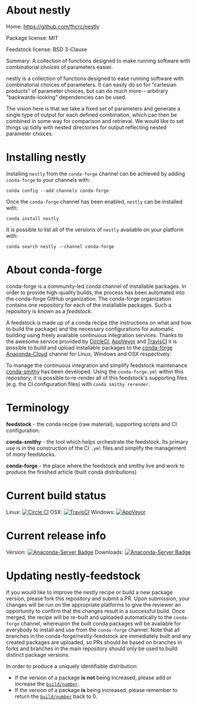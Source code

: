 About nestly
============

Home: https://github.com/fhcrc/nestly

Package license: MIT

Feedstock license: BSD 3-Clause

Summary: A collection of functions designed to make running software with combinatorial choices of parameters easier.

nestly is a collection of functions designed to ease running software
with combinatorial choices of parameters. It can easily do so for
"cartesian products" of parameter choices, but can do much more--
arbitrary "backwards-looking" dependencies can be used.

The vision here is that we take a fixed set of parameters and generate
a single type of output for each defined combination, which can then
be combined in some way for comparison and retrieval. We would like to
set things up tidily with nested directories for output reflecting
nested parameter choices.


Installing nestly
=================

Installing `nestly` from the `conda-forge` channel can be achieved by adding `conda-forge` to your channels with:

```
conda config --add channels conda-forge
```

Once the `conda-forge` channel has been enabled, `nestly` can be installed with:

```
conda install nestly
```

It is possible to list all of the versions of `nestly` available on your platform with:

```
conda search nestly --channel conda-forge
```


About conda-forge
=================

conda-forge is a community-led conda channel of installable packages.
In order to provide high-quality builds, the process has been automated into the
conda-forge GitHub organization. The conda-forge organization contains one repository
for each of the installable packages. Such a repository is known as a *feedstock*.

A feedstock is made up of a conda recipe (the instructions on what and how to build
the package) and the necessary configurations for automatic building using freely
available continuous integration services. Thanks to the awesome service provided by
[CircleCI](https://circleci.com/), [AppVeyor](http://www.appveyor.com/)
and [TravisCI](https://travis-ci.org/) it is possible to build and upload installable
packages to the [conda-forge](https://anaconda.org/conda-forge)
[Anaconda-Cloud](http://docs.anaconda.org/) channel for Linux, Windows and OSX respectively.

To manage the continuous integration and simplify feedstock maintenance
[conda-smithy](http://github.com/conda-forge/conda-smithy) has been developed.
Using the ``conda-forge.yml`` within this repository, it is possible to re-render all of
this feedstock's supporting files (e.g. the CI configuration files) with ``conda smithy rerender``.


Terminology
===========

**feedstock** - the conda recipe (raw material), supporting scripts and CI configuration.

**conda-smithy** - the tool which helps orchestrate the feedstock.
                   Its primary use is in the construction of the CI ``.yml`` files
                   and simplify the management of *many* feedstocks.

**conda-forge** - the place where the feedstock and smithy live and work to
                  produce the finished article (built conda distributions)

Current build status
====================

Linux: [![Circle CI](https://circleci.com/gh/conda-forge/nestly-feedstock.svg?style=shield)](https://circleci.com/gh/conda-forge/nestly-feedstock)
OSX: [![TravisCI](https://travis-ci.org/conda-forge/nestly-feedstock.svg?branch=master)](https://travis-ci.org/conda-forge/nestly-feedstock)
Windows: [![AppVeyor](https://ci.appveyor.com/api/projects/status/github/conda-forge/nestly-feedstock?svg=True)](https://ci.appveyor.com/project/conda-forge/nestly-feedstock/branch/master)

Current release info
====================
Version: [![Anaconda-Server Badge](https://anaconda.org/conda-forge/nestly/badges/version.svg)](https://anaconda.org/conda-forge/nestly)
Downloads: [![Anaconda-Server Badge](https://anaconda.org/conda-forge/nestly/badges/downloads.svg)](https://anaconda.org/conda-forge/nestly)


Updating nestly-feedstock
=========================

If you would like to improve the nestly recipe or build a new
package version, please fork this repository and submit a PR. Upon submission,
your changes will be run on the appropriate platforms to give the reviewer an
opportunity to confirm that the changes result in a successful build. Once
merged, the recipe will be re-built and uploaded automatically to the
`conda-forge` channel, whereupon the built conda packages will be available for
everybody to install and use from the `conda-forge` channel.
Note that all branches in the conda-forge/nestly-feedstock are
immediately built and any created packages are uploaded, so PRs should be based
on branches in forks and branches in the main repository should only be used to
build distinct package versions.

In order to produce a uniquely identifiable distribution:
 * If the version of a package **is not** being increased, please add or increase
   the [``build/number``](http://conda.pydata.org/docs/building/meta-yaml.html#build-number-and-string).
 * If the version of a package **is** being increased, please remember to return
   the [``build/number``](http://conda.pydata.org/docs/building/meta-yaml.html#build-number-and-string)
   back to 0.

